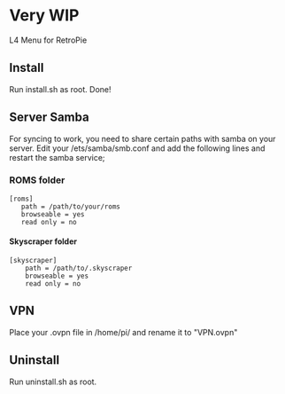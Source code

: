 # Very WIP

L4 Menu for RetroPie

## Install
Run install.sh as root.
Done!

## Server Samba
For syncing to work, you need to share certain paths with samba on your server.
Edit your /ets/samba/smb.conf and add the following lines and restart the samba service;

### ROMS folder
```
[roms]
   path = /path/to/your/roms
   browseable = yes
   read only = no
```

#### Skyscraper folder
```
[skyscraper]
    path = /path/to/.skyscraper
    browseable = yes
    read only = no
```

## VPN
Place your .ovpn file in /home/pi/ and rename it to "VPN.ovpn"

## Uninstall
Run uninstall.sh as root.

